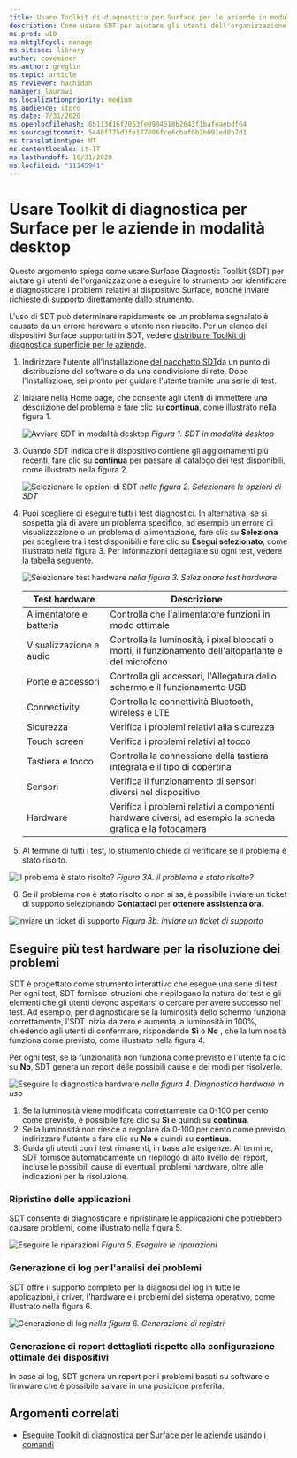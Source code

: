 ```yaml
---
title: Usare Toolkit di diagnostica per Surface per le aziende in modalità desktop
description: Come usare SDT per aiutare gli utenti dell'organizzazione a eseguire lo strumento per identificare e diagnosticare i problemi con il dispositivo Surface e inviare richieste di supporto direttamente dallo strumento.
ms.prod: w10
ms.mktglfcycl: manage
ms.sitesec: library
author: coveminer
ms.author: greglin
ms.topic: article
ms.reviewer: hachidan
manager: laurawi
ms.localizationpriority: medium
ms.audience: itpro
ms.date: 7/31/2020
ms.openlocfilehash: 8b113d16f2053fe0904518b2643f1bafeaebdf64
ms.sourcegitcommit: 5448f775d3fe177806fce6cbaf0b2b091ed8b7d1
ms.translationtype: MT
ms.contentlocale: it-IT
ms.lasthandoff: 10/31/2020
ms.locfileid: "11145941"
---
```

# Usare Toolkit di diagnostica per Surface per le aziende in modalità desktop

Questo argomento spiega come usare Surface Diagnostic Toolkit (SDT) per aiutare gli utenti dell'organizzazione a eseguire lo strumento per identificare e diagnosticare i problemi relativi al dispositivo Surface, nonché inviare richieste di supporto direttamente dallo strumento. 

L'uso di SDT può determinare rapidamente se un problema segnalato è causato da un errore hardware o utente non riuscito. Per un elenco dei dispositivi Surface supportati in SDT, vedere [distribuire Toolkit di diagnostica superficie per le aziende](surface-diagnostic-toolkit-business.md).


1. Indirizzare l'utente all'installazione [del pacchetto SDT](surface-diagnostic-toolkit-business.md#preparing-the-sdt-package-for-distribution)da un punto di distribuzione del software o da una condivisione di rete. Dopo l'installazione, sei pronto per guidare l'utente tramite una serie di test. 

2. Iniziare nella Home page, che consente agli utenti di immettere una descrizione del problema e fare clic su **continua**, come illustrato nella figura 1.

    ![Avviare SDT in modalità desktop ](images/sdt-desk-1.png)
 *Figura 1. SDT in modalità desktop*

3. Quando SDT indica che il dispositivo contiene gli aggiornamenti più recenti, fare clic su **continua** per passare al catalogo dei test disponibili, come illustrato nella figura 2.

    ![Selezionare le opzioni di SDT ](images/sdt1.png)
 *nella figura 2. Selezionare le opzioni di SDT*

4. Puoi scegliere di eseguire tutti i test diagnostici. In alternativa, se si sospetta già di avere un problema specifico, ad esempio un errore di visualizzazione o un problema di alimentazione, fare clic su **Seleziona** per scegliere tra i test disponibili e fare clic su **Esegui selezionato**, come illustrato nella figura 3. Per informazioni dettagliate su ogni test, vedere la tabella seguente. 

    ![Selezionare test hardware ](images/sdt2.png)
 *nella figura 3. Selezionare test hardware*

    Test hardware | Descrizione
    --- | ---
    Alimentatore e batteria |  Controlla che l'alimentatore funzioni in modo ottimale
    Visualizzazione e audio   | Controlla la luminosità, i pixel bloccati o morti, il funzionamento dell'altoparlante e del microfono
    Porte e accessori   | Controlla gli accessori, l'Allegatura dello schermo e il funzionamento USB
    Connectivity |  Controlla la connettività Bluetooth, wireless e LTE
    Sicurezza    | Verifica i problemi relativi alla sicurezza
    Touch screen   | Verifica i problemi relativi al tocco
    Tastiera e tocco |    Controlla la connessione della tastiera integrata e il tipo di copertina
    Sensori | Verifica il funzionamento di sensori diversi nel dispositivo
    Hardware |  Verifica i problemi relativi a componenti hardware diversi, ad esempio la scheda grafica e la fotocamera

5. Al termine di tutti i test, lo strumento chiede di verificare se il problema è stato risolto. 

 ![Il problema è stato risolto? ](images/sdt3.png)
 *Figura 3A. il problema è stato risolto?*

6. Se il problema non è stato risolto o non si sa, è possibile inviare un ticket di supporto selezionando **Contattaci** per **ottenere assistenza ora.**
 
 ![Inviare un ticket di supporto ](images/sdt4.png)
 *Figura 3b. inviare un ticket di supporto*

<span id="multiple" />

## Eseguire più test hardware per la risoluzione dei problemi

SDT è progettato come strumento interattivo che esegue una serie di test. Per ogni test, SDT fornisce istruzioni che riepilogano la natura del test e gli elementi che gli utenti devono aspettarsi o cercare per avere successo nel test. Ad esempio, per diagnosticare se la luminosità dello schermo funziona correttamente, l'SDT inizia da zero e aumenta la luminosità in 100%, chiedendo agli utenti di confermare, rispondendo **Sì** o **No** , che la luminosità funziona come previsto, come illustrato nella figura 4. 

Per ogni test, se la funzionalità non funziona come previsto e l'utente fa clic su **No**, SDT genera un report delle possibili cause e dei modi per risolverlo. 

![Eseguire la diagnostica hardware ](images/sdt-desk-4.png)
 *nella figura 4. Diagnostica hardware in uso*

1. Se la luminosità viene modificata correttamente da 0-100 per cento come previsto, è possibile fare clic su **Sì** e quindi su **continua**. 
2. Se la luminosità non riesce a regolare da 0-100 per cento come previsto, indirizzare l'utente a fare clic su **No** e quindi su **continua**. 
3. Guida gli utenti con i test rimanenti, in base alle esigenze. Al termine, SDT fornisce automaticamente un riepilogo di alto livello del report, incluse le possibili cause di eventuali problemi hardware, oltre alle indicazioni per la risoluzione.


### Ripristino delle applicazioni

SDT consente di diagnosticare e ripristinare le applicazioni che potrebbero causare problemi, come illustrato nella figura 5.

![Eseguire le riparazioni ](images/sdt-desk-5.png)
 *Figura 5. Eseguire le riparazioni*
<span id="logs" />

### Generazione di log per l'analisi dei problemi 

SDT offre il supporto completo per la diagnosi del log in tutte le applicazioni, i driver, l'hardware e i problemi del sistema operativo, come illustrato nella figura 6.

![Generazione di log ](images/sdt-desk-6.png)
 *nella figura 6. Generazione di registri*

<span id="detailed-report" />

### Generazione di report dettagliati rispetto alla configurazione ottimale dei dispositivi

In base ai log, SDT genera un report per i problemi basati su software e firmware che è possibile salvare in una posizione preferita.

## Argomenti correlati

- [Eseguire Toolkit di diagnostica per Surface per le aziende usando i comandi](surface-diagnostic-toolkit-command-line.md)

